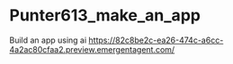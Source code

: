 # Punter613_make_an_app
Build an app using ai
https://82c8be2c-ea26-474c-a6cc-4a2ac80cfaa2.preview.emergentagent.com/
